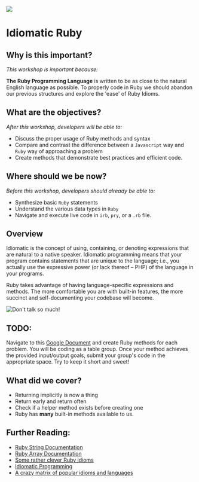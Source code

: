 <!--
Market: SF
-->

![](https://ga-dash.s3.amazonaws.com/production/assets/logo-9f88ae6c9c3871690e33280fcf557f33.png)

# Idiomatic Ruby

## Why is this important?
<!-- framing the "why" in big-picture/real world examples -->
*This workshop is important because:*

**The Ruby Programming Language** is written to be as close to the natural English language as possible.  To properly code in Ruby we should abandon our previous structures and explore the 'ease' of Ruby Idioms.

## What are the objectives?
<!-- specific/measurable goal for students to achieve -->
*After this workshop, developers will be able to:*

- Discuss the proper usage of Ruby methods and syntax
- Compare and contrast the difference between a `Javascript` way and `Ruby` way of approaching a problem
- Create methods that demonstrate best practices and efficient code.

## Where should we be now?
<!-- call out the skills that are prerequisites -->
*Before this workshop, developers should already be able to:*

- Synthesize basic `Ruby` statements 
- Understand the various data types in `Ruby`
- Navigate and execute live code in `irb`, `pry`, or a `.rb` file.


## Overview
Idiomatic is the concept of using, containing, or denoting expressions that are natural to a native speaker. Idiomatic programming means that your program contains statements that are unique to the language; i.e., you actually use the expressive power (or lack thereof – PHP) of the language in your programs.

Ruby takes advantage of having language-specific expressions and methods. The more comfortable you are with built-in features, the more succinct and self-documenting your codebase will become.

![Don't talk so much!](http://i.giphy.com/iW8tsoJWcfPc4.gif)

## TODO:
Navigate to this [Google Document](https://goo.gl/SHzrGD) and create Ruby methods for each problem.  You will be coding as a table group.  Once your method achieves the provided input/output goals, submit your group's code in the appropriate space.  Try to keep it short and sweet!




## What did we cover?
<!-- call  out the skills that we have learned -->
- Returning implicitly is now a thing
- Return early and return often
- Check if a helper method exists before creating one
- Ruby has **many** built-in methods available to us.  

 
## Further Reading:
<!-- Links to further exploration -->
- [Ruby String Documentation](http://ruby-doc.org/core-2.2.0/String.html)
- [Ruby Array Documentation](http://ruby-doc.org/core-2.2.0/Array.html)
- [Some rather clever Ruby idioms](http://best-ruby.com/idiomatic_ruby.html)
- [Idiomatic Programming](http://mrjoelkemp.com/2013/05/what-is-idiomatic-programming/)
- [A crazy matrix of popular idioms and languages](http://www.programming-idioms.org/about#about-block-language-coverage)
